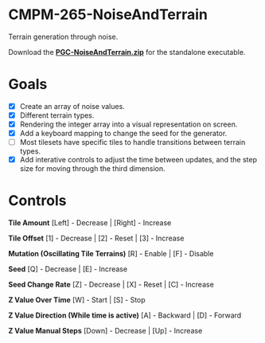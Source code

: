 # CMPM-265-NoiseAndTerrain
Terrain generation through noise.

Download the [**PGC-NoiseAndTerrain.zip**](PGC-NoiseAndTerrain.zip) for the standalone executable.

# Goals
- [x] Create an array of noise values.
- [x] Different terrain types. 
- [x] Rendering the integer array into a visual representation on screen.
- [x] Add a keyboard mapping to change the seed for the generator.
- [ ] Most tilesets have specific tiles to handle transitions between terrain types.
- [x] Add interative controls to adjust the time between updates, and the step size for moving through the third dimension.

# Controls
**Tile Amount**
[Left] - Decrease | [Right] - Increase

**Tile Offset**
[1] - Decrease | [2] - Reset | [3] - Increase

**Mutation (Oscillating Tile Terrains)**
[R] - Enable | [F] - Disable

**Seed**
[Q] - Decrease | [E] - Increase 

**Seed Change Rate**
[Z] - Decrease | [X] - Reset | [C] - Increase

**Z Value Over Time**
[W] - Start | [S] - Stop

**Z Value Direction (While time is active)**
[A] - Backward | [D] - Forward

**Z Value Manual Steps**
[Down] - Decrease | [Up] - Increase

